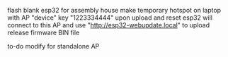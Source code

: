 flash blank esp32 for assembly house
make temporary hotspot on laptop with AP "device" key "1223334444"
upon upload and reset esp32 will connect to this AP and use "http://esp32-webupdate.local" to upload release firmware BIN file

to-do
modify for standalone AP